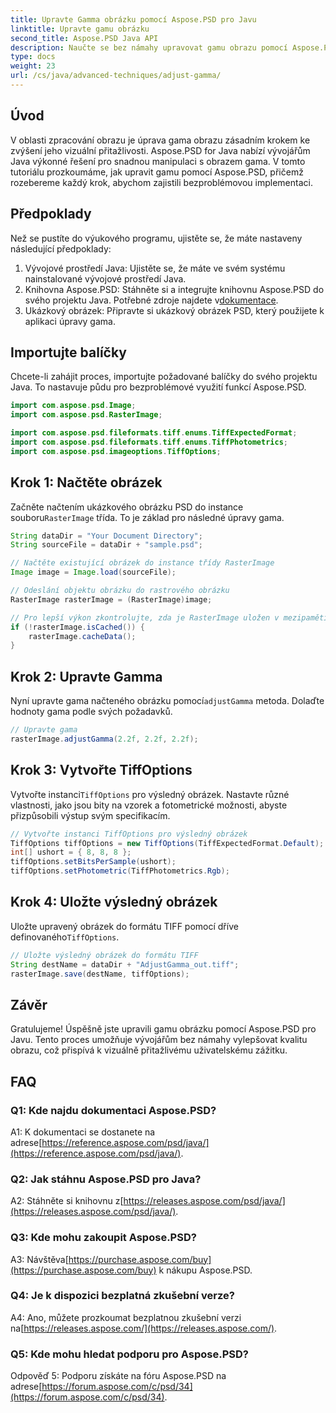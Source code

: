 ```yaml
---
title: Upravte Gamma obrázku pomocí Aspose.PSD pro Javu
linktitle: Upravte gamu obrázku
second_title: Aspose.PSD Java API
description: Naučte se bez námahy upravovat gamu obrazu pomocí Aspose.PSD pro Javu. Pro optimální výsledky postupujte podle našeho podrobného průvodce.
type: docs
weight: 23
url: /cs/java/advanced-techniques/adjust-gamma/
---
```

## Úvod

V oblasti zpracování obrazu je úprava gama obrazu zásadním krokem ke zvýšení jeho vizuální přitažlivosti. Aspose.PSD for Java nabízí vývojářům Java výkonné řešení pro snadnou manipulaci s obrazem gama. V tomto tutoriálu prozkoumáme, jak upravit gamu pomocí Aspose.PSD, přičemž rozebereme každý krok, abychom zajistili bezproblémovou implementaci.

## Předpoklady

Než se pustíte do výukového programu, ujistěte se, že máte nastaveny následující předpoklady:

1. Vývojové prostředí Java: Ujistěte se, že máte ve svém systému nainstalované vývojové prostředí Java.
2.  Knihovna Aspose.PSD: Stáhněte si a integrujte knihovnu Aspose.PSD do svého projektu Java. Potřebné zdroje najdete v[dokumentace](https://reference.aspose.com/psd/java/).
3. Ukázkový obrázek: Připravte si ukázkový obrázek PSD, který použijete k aplikaci úpravy gama.

## Importujte balíčky

Chcete-li zahájit proces, importujte požadované balíčky do svého projektu Java. To nastavuje půdu pro bezproblémové využití funkcí Aspose.PSD.

```java
import com.aspose.psd.Image;
import com.aspose.psd.RasterImage;

import com.aspose.psd.fileformats.tiff.enums.TiffExpectedFormat;
import com.aspose.psd.fileformats.tiff.enums.TiffPhotometrics;
import com.aspose.psd.imageoptions.TiffOptions;
```

## Krok 1: Načtěte obrázek

 Začněte načtením ukázkového obrázku PSD do instance souboru`RasterImage` třída. To je základ pro následné úpravy gama.

```java
String dataDir = "Your Document Directory";
String sourceFile = dataDir + "sample.psd";

// Načtěte existující obrázek do instance třídy RasterImage
Image image = Image.load(sourceFile);

// Odeslání objektu obrázku do rastrového obrázku
RasterImage rasterImage = (RasterImage)image;

// Pro lepší výkon zkontrolujte, zda je RasterImage uložen v mezipaměti
if (!rasterImage.isCached()) {
    rasterImage.cacheData();
}
```

## Krok 2: Upravte Gamma

 Nyní upravte gama načteného obrázku pomocí`adjustGamma` metoda. Dolaďte hodnoty gama podle svých požadavků.

```java
// Upravte gama
rasterImage.adjustGamma(2.2f, 2.2f, 2.2f);
```

## Krok 3: Vytvořte TiffOptions

 Vytvořte instanci`TiffOptions` pro výsledný obrázek. Nastavte různé vlastnosti, jako jsou bity na vzorek a fotometrické možnosti, abyste přizpůsobili výstup svým specifikacím.

```java
// Vytvořte instanci TiffOptions pro výsledný obrázek
TiffOptions tiffOptions = new TiffOptions(TiffExpectedFormat.Default);
int[] ushort = { 8, 8, 8 };
tiffOptions.setBitsPerSample(ushort);
tiffOptions.setPhotometric(TiffPhotometrics.Rgb);
```

## Krok 4: Uložte výsledný obrázek

 Uložte upravený obrázek do formátu TIFF pomocí dříve definovaného`TiffOptions`.

```java
// Uložte výsledný obrázek do formátu TIFF
String destName = dataDir + "AdjustGamma_out.tiff";
rasterImage.save(destName, tiffOptions);
```

## Závěr

Gratulujeme! Úspěšně jste upravili gamu obrázku pomocí Aspose.PSD pro Javu. Tento proces umožňuje vývojářům bez námahy vylepšovat kvalitu obrazu, což přispívá k vizuálně přitažlivému uživatelskému zážitku.

## FAQ

### Q1: Kde najdu dokumentaci Aspose.PSD?

 A1: K dokumentaci se dostanete na adrese[https://reference.aspose.com/psd/java/](https://reference.aspose.com/psd/java/).

### Q2: Jak stáhnu Aspose.PSD pro Java?

 A2: Stáhněte si knihovnu z[https://releases.aspose.com/psd/java/](https://releases.aspose.com/psd/java/).

### Q3: Kde mohu zakoupit Aspose.PSD?

 A3: Návštěva[https://purchase.aspose.com/buy](https://purchase.aspose.com/buy) k nákupu Aspose.PSD.

### Q4: Je k dispozici bezplatná zkušební verze?

 A4: Ano, můžete prozkoumat bezplatnou zkušební verzi na[https://releases.aspose.com/](https://releases.aspose.com/).

### Q5: Kde mohu hledat podporu pro Aspose.PSD?

 Odpověď 5: Podporu získáte na fóru Aspose.PSD na adrese[https://forum.aspose.com/c/psd/34](https://forum.aspose.com/c/psd/34).